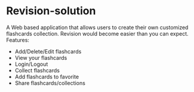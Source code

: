 # Revision-solution
A Web based application that allows users to create their own customized flashcards collection. Revision would become easier than you can expect.
Features:
+ Add/Delete/Edit flashcards
+ View your flashcards
+ Login/Logout
+ Collect flashcards
+ Add flashcards to favorite
+ Share flashcards/collections
